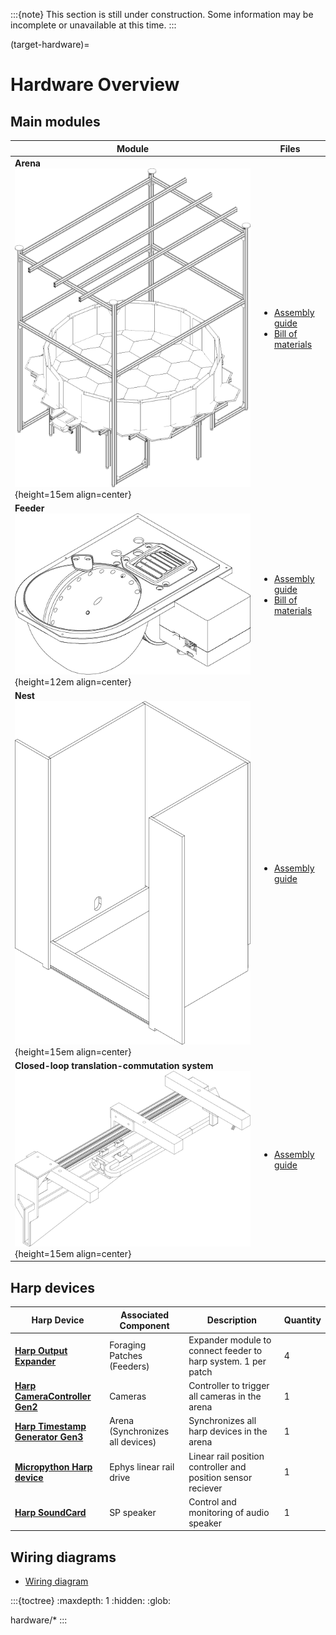 :::{note}
This section is still under construction. Some information may be incomplete or unavailable at this time.
:::

(target-hardware)=
# Hardware Overview
## Main modules
| Module | Files |
| --- | --- |
| **Arena** <br>![arena](../images/hardware-overview-arena.png){height=15em align=center} | <ul><li>[Assembly guide](../downloads/Arena%20guideline%20Final%201.pdf)</li><li>[Bill of materials](../downloads/Arena%20BOM.xlsx)</li></ul> |
| **Feeder** <br>![feeder](../images/hardware-overview-feeder.png){height=12em align=center} | <ul><li>[Assembly guide](../downloads/Feeder%20Guideline%20Final%201.pdf)</li><li>[Bill of materials](../downloads/Feeder%20BOM.xlsx)</li></ul> |
| **Nest** <br>![nest](../images/hardware-overview-nest.png){height=15em align=center} | <ul><li>[Assembly guide](../downloads/Nest%20Guideline%20Final%201.pdf)</li></ul> |
| **Closed-loop translation-commutation system** <br>![linear-rail](../images/hardware-overview-linear-rail.png){height=15em align=center} | <ul><li>[Assembly guide](../downloads/Linear%20commutator%20Guideline%20Final%201.pdf)</li></ul> |

## Harp devices
| Harp Device                       | Associated Component            | Description                                                   | Quantity | 
|-----------------------------------|---------------------------------|---------------------------------------------------------------|----------|
| [**Harp Output Expander**](harp-tech:api/Harp.OutputExpander.html)                  |  Foraging Patches (Feeders)      | Expander module to connect feeder to harp system. 1 per patch | 4        |
| [**Harp CameraController Gen2**](harp-tech:api/Harp.CameraControllerGen2.html)    | Cameras                         | Controller to trigger all cameras in the arena                | 1        |
| [**Harp Timestamp Generator Gen3**](harp-tech:api/Harp.TimestampGeneratorGen3.html) | Arena (Synchronizes all devices)| Synchronizes all harp devices in the arena                    | 1        |
| [**Micropython Harp device**](https://github.com/SainsburyWellcomeCentre/microharp)       | Ephys linear rail drive         | Linear rail position controller and position sensor reciever  | 1        | 
| [**Harp SoundCard**](harp-tech:api/Harp.SoundCard.html)                  | SP speaker                      | Control and monitoring of audio speaker                     | 1        | 

## Wiring diagrams
- [Wiring diagram](../downloads/Example%20wiring%20diagram.pdf)

:::{toctree}
:maxdepth: 1
:hidden:
:glob:

hardware/*
:::

<!--
::::{grid} 1 3 3 3 
:::{grid-item-card} Feeder
:img-top: ../images/hardware-overview-feeder.png
:link: target-feeder
:link-type: ref
:img-bottom: ../images/hardware-overview-feeder.png
:::

:::{grid-item-card} Arena
:img-bottom: ../images/hardware-overview-arena.png
:::

:::{grid-item-card} Nest
:img-bottom: ../images/hardware-overview-nest.png
:::
::::
-->